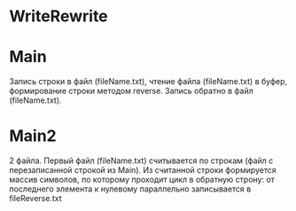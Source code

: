 # WriteRewrite
# Main
Запись строки в файл (fileName.txt), чтение файла (fileName.txt) в буфер, формирование строки методом reverse. Запись обратно в файл (fileName.txt).
# Main2 
2 файла. Первый файл (fileName.txt) считывается по строкам (файл с перезаписанной строкой из Main). Из считанной строки формируется массив символов, по которому проходит цикл в обратную строну: от последнего элемента к нулевому параллельно записывается в fileReverse.txt
